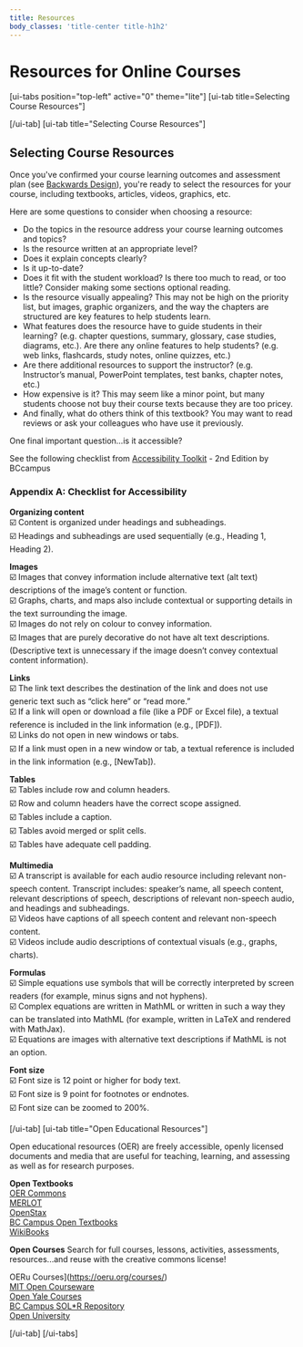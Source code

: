 ```yaml
---
title: Resources
body_classes: 'title-center title-h1h2'
---
```


# Resources for Online Courses

[ui-tabs position="top-left" active="0" theme="lite"]
[ui-tab title=Selecting Course Resources"]




[/ui-tab]
[ui-tab title="Selecting Course Resources"]

## Selecting Course Resources

Once you've confirmed your course learning outcomes and assessment plan (see [Backwards Design](https://multi-access.twu.ca/learning-design/course-planning#Backward_Design)), you're ready to select the resources for your course, including textbooks, articles, videos, graphics, etc.

Here are some questions to consider when choosing a resource:

- Do the topics in the resource address your course learning outcomes and topics?
- Is the resource written at an appropriate level?
- Does it explain concepts clearly?
- Is it up-to-date?
- Does it fit with the student workload? Is there too much to read, or too little? Consider making some sections optional reading.
- Is the resource visually appealing? This may not be high on the priority list, but images, graphic organizers, and the way the chapters are structured are key features to help students learn.
- What features does the resource have to guide students in their learning? (e.g. chapter questions, summary, glossary, case studies, diagrams, etc.). Are there any online features to help students? (e.g. web links, flashcards, study notes, online quizzes, etc.)
- Are there additional resources to support the instructor? (e.g. Instructor’s manual, PowerPoint templates, test banks, chapter notes, etc.)
- How expensive is it? This may seem like a minor point, but many students choose not buy their course texts because they are too pricey.
- And finally, what do others think of this textbook? You may want to read reviews or ask your colleagues who have use it previously.

One final important question...is it accessible?  

See the following checklist from [Accessibility Toolkit](https://opentextbc.ca/accessibilitytoolkit/back-matter/appendix-checklist-for-accessibility-toolkit/) - 2nd Edition by BCcampus

### Appendix A: Checklist for Accessibility

**Organizing content**  
☑️ Content is organized under headings and subheadings.  
☑️ Headings and subheadings are used sequentially (e.g., Heading 1, Heading 2).


**Images**  
☑️ Images that convey information include alternative text (alt text) descriptions of the image’s content or function.  
☑️ Graphs, charts, and maps also include contextual or supporting details in the text surrounding the image.  
☑️ Images do not rely on colour to convey information.  
☑️ Images that are purely decorative do not have alt text descriptions. (Descriptive text is unnecessary if the image doesn’t convey contextual content information).

**Links**  
☑️ The link text describes the destination of the link and does not use generic text such as “click here” or “read more.”  
☑️ If a link will open or download a file (like a PDF or Excel file), a textual reference is included in the link information (e.g., [PDF]).  
☑️ Links do not open in new windows or tabs.  
☑️ If a link must open in a new window or tab, a textual reference is included in the link information (e.g., [NewTab]).

**Tables**  
☑️ Tables include row and column headers.  
☑️ Row and column headers have the correct scope assigned.  
☑️ Tables include a caption.  
☑️ Tables avoid merged or split cells.  
☑️ Tables have adequate cell padding.

**Multimedia**  
☑️ A transcript is available for each audio resource including relevant non-speech content. Transcript includes: speaker’s name, all speech content, relevant descriptions of speech, descriptions of relevant non-speech audio, and headings and subheadings.  
☑️ Videos have captions of all speech content and relevant non-speech content.  
☑️ Videos include audio descriptions of contextual visuals (e.g., graphs, charts).

**Formulas**  
☑️ Simple equations use symbols that will be correctly interpreted by screen readers (for example, minus signs and not hyphens).  
☑️ Complex equations are written in MathML or written in such a way they can be translated into MathML (for example, written in LaTeX and rendered with MathJax).  
☑️ Equations are images with alternative text descriptions if MathML is not an option.

**Font size**  
☑️ Font size is 12 point or higher for body text.  
☑️ Font size is 9 point for footnotes or endnotes.  
☑️ Font size can be zoomed to 200%.


[/ui-tab]
[ui-tab title="Open Educational Resources"]

Open educational resources (OER) are freely accessible, openly licensed documents and media that are useful for teaching, learning, and assessing as well as for research purposes.


**Open Textbooks**  
[OER Commons](https://www.oercommons.org/)  
[MERLOT](https://www.merlot.org/merlot/index.htm)  
[OpenStax​](https://openstax.org/)  
[BC Campus Open Textbooks](https://collection.bccampus.ca/)  
[WikiBooks​](https://en.wikibooks.org/wiki/Main_Page)  

**Open Courses**
Search for full courses, lessons, activities, assessments, resources...and reuse with the creative commons license!

OERu Courses](https://oeru.org/courses/)  
[MIT Open Courseware](https://ocw.mit.edu/)  
[Open Yale Courses​](https://oyc.yale.edu/courses)  
[BC Campus SOL*R Repository](https://solr.bccampus.ca/wp/)  
[Open University](https://www.open.edu/openlearn/)  

[/ui-tab]
[/ui-tabs]
